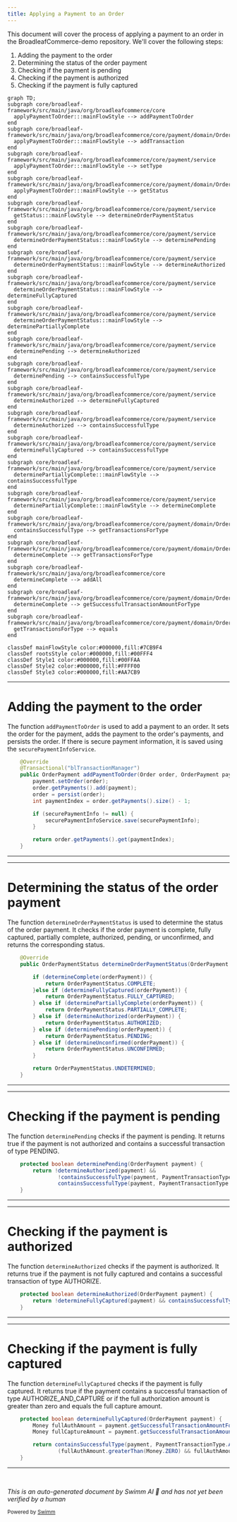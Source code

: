 ```yaml
---
title: Applying a Payment to an Order
---
```

This document will cover the process of applying a payment to an order in the BroadleafCommerce-demo repository. We'll cover the following steps:

1. Adding the payment to the order
2. Determining the status of the order payment
3. Checking if the payment is pending
4. Checking if the payment is authorized
5. Checking if the payment is fully captured

```mermaid
graph TD;
subgraph core/broadleaf-framework/src/main/java/org/broadleafcommerce/core
  applyPaymentToOrder:::mainFlowStyle --> addPaymentToOrder
end
subgraph core/broadleaf-framework/src/main/java/org/broadleafcommerce/core/payment/domain/OrderPaymentImpl.java
  applyPaymentToOrder:::mainFlowStyle --> addTransaction
end
subgraph core/broadleaf-framework/src/main/java/org/broadleafcommerce/core/payment/service
  applyPaymentToOrder:::mainFlowStyle --> setType
end
subgraph core/broadleaf-framework/src/main/java/org/broadleafcommerce/core/payment/domain/OrderPaymentImpl.java
  applyPaymentToOrder:::mainFlowStyle --> getStatus
end
subgraph core/broadleaf-framework/src/main/java/org/broadleafcommerce/core/payment/service
  getStatus:::mainFlowStyle --> determineOrderPaymentStatus
end
subgraph core/broadleaf-framework/src/main/java/org/broadleafcommerce/core/payment/service
  determineOrderPaymentStatus:::mainFlowStyle --> determinePending
end
subgraph core/broadleaf-framework/src/main/java/org/broadleafcommerce/core/payment/service
  determineOrderPaymentStatus:::mainFlowStyle --> determineAuthorized
end
subgraph core/broadleaf-framework/src/main/java/org/broadleafcommerce/core/payment/service
  determineOrderPaymentStatus:::mainFlowStyle --> determineFullyCaptured
end
subgraph core/broadleaf-framework/src/main/java/org/broadleafcommerce/core/payment/service
  determineOrderPaymentStatus:::mainFlowStyle --> determinePartiallyComplete
end
subgraph core/broadleaf-framework/src/main/java/org/broadleafcommerce/core/payment/service
  determinePending --> determineAuthorized
end
subgraph core/broadleaf-framework/src/main/java/org/broadleafcommerce/core/payment/service
  determinePending --> containsSuccessfulType
end
subgraph core/broadleaf-framework/src/main/java/org/broadleafcommerce/core/payment/service
  determineAuthorized --> determineFullyCaptured
end
subgraph core/broadleaf-framework/src/main/java/org/broadleafcommerce/core/payment/service
  determineAuthorized --> containsSuccessfulType
end
subgraph core/broadleaf-framework/src/main/java/org/broadleafcommerce/core/payment/service
  determineFullyCaptured --> containsSuccessfulType
end
subgraph core/broadleaf-framework/src/main/java/org/broadleafcommerce/core/payment/service
  determinePartiallyComplete:::mainFlowStyle --> containsSuccessfulType
end
subgraph core/broadleaf-framework/src/main/java/org/broadleafcommerce/core/payment/service
  determinePartiallyComplete:::mainFlowStyle --> determineComplete
end
subgraph core/broadleaf-framework/src/main/java/org/broadleafcommerce/core/payment/domain/OrderPaymentImpl.java
  containsSuccessfulType --> getTransactionsForType
end
subgraph core/broadleaf-framework/src/main/java/org/broadleafcommerce/core/payment/domain/OrderPaymentImpl.java
  determineComplete --> getTransactionsForType
end
subgraph core/broadleaf-framework/src/main/java/org/broadleafcommerce/core
  determineComplete --> addAll
end
subgraph core/broadleaf-framework/src/main/java/org/broadleafcommerce/core/payment/domain/OrderPaymentImpl.java
  determineComplete --> getSuccessfulTransactionAmountForType
end
subgraph core/broadleaf-framework/src/main/java/org/broadleafcommerce/core/payment/domain/OrderPaymentImpl.java
  getTransactionsForType --> equals
end

classDef mainFlowStyle color:#000000,fill:#7CB9F4
classDef rootsStyle color:#000000,fill:#00FFF4
classDef Style1 color:#000000,fill:#00FFAA
classDef Style2 color:#000000,fill:#FFFF00
classDef Style3 color:#000000,fill:#AA7CB9
```

<SwmSnippet path="/core/broadleaf-framework/src/main/java/org/broadleafcommerce/core/order/service/OrderServiceImpl.java" line="310">

---

# Adding the payment to the order

The function `addPaymentToOrder` is used to add a payment to an order. It sets the order for the payment, adds the payment to the order's payments, and persists the order. If there is secure payment information, it is saved using the `securePaymentInfoService`.

```java
    @Override
    @Transactional("blTransactionManager")
    public OrderPayment addPaymentToOrder(Order order, OrderPayment payment, Referenced securePaymentInfo) {
        payment.setOrder(order);
        order.getPayments().add(payment);
        order = persist(order);
        int paymentIndex = order.getPayments().size() - 1;

        if (securePaymentInfo != null) {
            securePaymentInfoService.save(securePaymentInfo);
        }

        return order.getPayments().get(paymentIndex);
    }
```

---

</SwmSnippet>

<SwmSnippet path="/core/broadleaf-framework/src/main/java/org/broadleafcommerce/core/payment/service/OrderPaymentStatusServiceImpl.java" line="32">

---

# Determining the status of the order payment

The function `determineOrderPaymentStatus` is used to determine the status of the order payment. It checks if the order payment is complete, fully captured, partially complete, authorized, pending, or unconfirmed, and returns the corresponding status.

```java
    @Override
    public OrderPaymentStatus determineOrderPaymentStatus(OrderPayment orderPayment) {

        if (determineComplete(orderPayment)) {
            return OrderPaymentStatus.COMPLETE;
        }else if (determineFullyCaptured(orderPayment)) {
            return OrderPaymentStatus.FULLY_CAPTURED;
        } else if (determinePartiallyComplete(orderPayment)) {
            return OrderPaymentStatus.PARTIALLY_COMPLETE;
        } else if (determineAuthorized(orderPayment)) {
            return OrderPaymentStatus.AUTHORIZED;
        } else if (determinePending(orderPayment)) {
            return OrderPaymentStatus.PENDING;
        } else if (determineUnconfirmed(orderPayment)) {
            return OrderPaymentStatus.UNCONFIRMED;
        }

        return OrderPaymentStatus.UNDETERMINED;
    }
```

---

</SwmSnippet>

<SwmSnippet path="/core/broadleaf-framework/src/main/java/org/broadleafcommerce/core/payment/service/OrderPaymentStatusServiceImpl.java" line="108">

---

# Checking if the payment is pending

The function `determinePending` checks if the payment is pending. It returns true if the payment is not authorized and contains a successful transaction of type PENDING.

```java
    protected boolean determinePending(OrderPayment payment) {
        return !determineAuthorized(payment) &&
                !containsSuccessfulType(payment, PaymentTransactionType.AUTHORIZE_AND_CAPTURE) &&
                containsSuccessfulType(payment, PaymentTransactionType.PENDING);
    }
```

---

</SwmSnippet>

<SwmSnippet path="/core/broadleaf-framework/src/main/java/org/broadleafcommerce/core/payment/service/OrderPaymentStatusServiceImpl.java" line="104">

---

# Checking if the payment is authorized

The function `determineAuthorized` checks if the payment is authorized. It returns true if the payment is not fully captured and contains a successful transaction of type AUTHORIZE.

```java
    protected boolean determineAuthorized(OrderPayment payment) {
        return !determineFullyCaptured(payment) && containsSuccessfulType(payment, PaymentTransactionType.AUTHORIZE);
    }
```

---

</SwmSnippet>

<SwmSnippet path="/core/broadleaf-framework/src/main/java/org/broadleafcommerce/core/payment/service/OrderPaymentStatusServiceImpl.java" line="96">

---

# Checking if the payment is fully captured

The function `determineFullyCaptured` checks if the payment is fully captured. It returns true if the payment contains a successful transaction of type AUTHORIZE_AND_CAPTURE or if the full authorization amount is greater than zero and equals the full capture amount.

```java
    protected boolean determineFullyCaptured(OrderPayment payment) {
        Money fullAuthAmount = payment.getSuccessfulTransactionAmountForType(PaymentTransactionType.AUTHORIZE);
        Money fullCaptureAmount = payment.getSuccessfulTransactionAmountForType(PaymentTransactionType.CAPTURE);

        return containsSuccessfulType(payment, PaymentTransactionType.AUTHORIZE_AND_CAPTURE) ||
                (fullAuthAmount.greaterThan(Money.ZERO) && fullAuthAmount.equals(fullCaptureAmount));
    }
```

---

</SwmSnippet>

&nbsp;

*This is an auto-generated document by Swimm AI 🌊 and has not yet been verified by a human*

<SwmMeta version="3.0.0" repo-id="Z2l0aHViJTNBJTNBQnJvYWRsZWFmQ29tbWVyY2UtZGVtbyUzQSUzQWdpbGFkbmF2b3Q=" repo-name="BroadleafCommerce-demo" doc-type="flows"><sup>Powered by [Swimm](/)</sup></SwmMeta>

